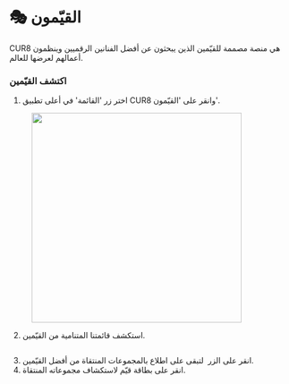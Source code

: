# 🎭 القيّمون

CUR8 هي منصة مصممة للقيّمين الذين يبحثون عن أفضل الفنانين الرقميين وينظمون أعمالهم لعرضها للعالم.

### اكتشف القيّمين

1. اختر زر 'القائمة' في أعلى تطبيق CUR8 وانقر على 'القيّمون'.

<figure><img src="../.gitbook/assets/Screenshot 2025-01-13 at 14.34.53.png" alt="" width="375"><figcaption></figcaption></figure>

2. استكشف قائمتنا المتنامية من القيّمين.

<figure><img src="../.gitbook/assets/Screenshot 2025-01-03 at 14.03.39.png" alt=""><figcaption></figcaption></figure>

3. انقر على الزر <img src="../.gitbook/assets/Screenshot 2025-01-03 at 13.56.17.png" alt="" data-size="line"> لتبقى على اطلاع بالمجموعات المنتقاة من أفضل القيّمين.
4. انقر على بطاقة قيّم لاستكشاف مجموعاته المنتقاة.

<figure><img src="../.gitbook/assets/Screenshot 2025-01-03 at 14.04.45.png" alt=""><figcaption></figcaption></figure>
